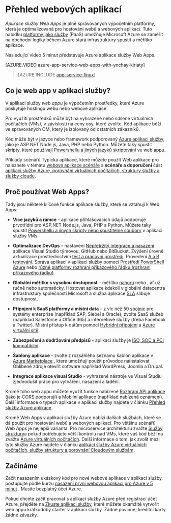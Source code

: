 <properties
    pageTitle="Webová aplikace přehled | Microsoft Azure"
    description="Zjistěte, jak aplikaci služby Azure pomáhá vyvíjet a hostování webových aplikací"
    services="app-service\web"
    documentationCenter=""
    authors="cephalin"
    manager="erikre"
    editor=""/>

<tags
    ms.service="app-service-web"
    ms.workload="web"
    ms.tgt_pltfrm="na"
    ms.devlang="na"
    ms.topic="get-started-article"
    ms.date="10/28/2016"
    ms.author="cephalin"/>

# <a name="web-apps-overview"></a>Přehled webových aplikací

*Aplikace služby Web Apps* je plně spravovaných výpočetním platformy, která je optimalizovaná pro hostování webů a webových aplikací. Tuto nabídku [platformy jako služby](https://en.wikipedia.org/wiki/Platform_as_a_service) (PaaS) umožňuje Microsoft Azure se zaměřit na obchodní logiky během Azure stará infrastruktury spustit a měřítko aplikace.

Následující video 5 minut představuje Azure aplikace služby Web Apps.

[AZURE.VIDEO azure-app-service-web-apps-with-yochay-kiriaty]

>[AZURE.INCLUDE [app-service-linux](../../includes/app-service-linux.md)]

## <a name="what-is-a-web-app-in-app-service"></a>Co je web app v aplikaci služby?

V aplikaci služby *web appu* je výpočetním prostředky, které Azure poskytuje hostingu webu nebo webové aplikace.  

Pro využití prostředků může být na vyhrazené nebo sdílené virtuálních počítačích (VMs), v závislosti na ceny osy, které zvolíte. Kód aplikace běží ve spravovaných OM, který je izolovaný od ostatních zákazníků.

Kód může být v jazyce nebo framework podporovaný [Azure aplikaci služby](../app-service/app-service-value-prop-what-is.md), jako je ASP.NET Node.js, Java, PHP nebo Python. Můžete taky spustit skripty, které používají [Powershellu a jiných jazyků skriptování](web-sites-create-web-jobs.md#acceptablefiles) ve web appu.

Příklady scénářů Typická aplikace, které můžete použít Web aplikace pro naleznete v tématu [webové aplikace scénáře](https://azure.microsoft.com/documentation/scenarios/web-app/) a **scénáře a doporučení** část [aplikaci služby Azure, porovnání virtuálních počítačích, struktury služby a služby cloudu](choose-web-site-cloud-service-vm.md#scenarios).

## <a name="why-use-web-apps"></a>Proč používat Web Apps?

Tady jsou některé klíčové funkce aplikace služby, které se vztahují k Web Apps:

- **Více jazyků a rámce** - aplikace přihlašovacích údajů podporuje prvotřídní pro ASP.NET Node.js, Java, PHP a Python. Můžete taky spustit [Powershellu a jiných skripty nebo spustitelné soubory](../app-service-web/web-sites-create-web-jobs.md) v aplikaci služby VMs.

- **Optimalizace DevOps** – nastavení [Nepřetržitý integrace a nasazení](../app-service-web/app-service-continuous-deployment.md) aplikace Visual Studio týmovou, GitHub nebo BitBucket. Zvýšení úrovně aktualizace prostřednictvím [test a pracovní prostředí](../app-service-web/web-sites-staged-publishing.md). Provedení [A a B testování](../app-service-web/app-service-web-test-in-production-get-start.md). Správa aplikací v aplikaci služby pomocí [Prostředí PowerShell Azure](../powershell-install-configure.md) nebo [různé platformy rozhraní příkazového řádku (rozhraní příkazového řádku)](../xplat-cli-install.md).

- **Globální měřítko s vysokou dostupnost** – měřítko [nahoru](../app-service-web/web-sites-scale.md) nebo [,](../monitoring-and-diagnostics/insights-how-to-scale.md) ať už ručně nebo automaticky. Hostovat aplikace kdekoli v globální datacentra infrastruktury společnosti Microsoft a služba aplikace [SLA](https://azure.microsoft.com/support/legal/sla/app-service/) slibuje dostupnost.

- **Připojení k SaaS platformy a místní data** – z víc než 50 [spojnic](../connectors/apis-list.md) pro systémy enterprise (například SAP, Siebel a Oracle), zvolte SaaS služeb (například Salesforce a Office 365) a internetové služby (třeba Facebook a Twitter). Místní přístup k datům pomocí [Hybridní připojení](../biztalk-services/integration-hybrid-connection-overview.md) a [Azure virtuální sítě](../app-service-web/web-sites-integrate-with-vnet.md).

- **Zabezpečení a dodržování předpisů** - aplikaci služby je [ISO, SOC a PCI kompatibilní](https://www.microsoft.com/TrustCenter/).

- **Šablony aplikace** - zvolte z rozsáhlého seznamu šablon aplikace v [Azure Marketplace](https://azure.microsoft.com/marketplace/) , které umožňují použít průvodce nainstalovat Oblíbené zdroje otevřít software například WordPress, Joomla a Drupal.

- **Integrace aplikace visual Studio** - vyhrazené nástroje ve Visual Studiu zjednodušit práce pro vytváření, nasazení a ladění.

Kromě toho web appu můžete využít funkce nabízené [Rozhraní API aplikace](../app-service-api/app-service-api-apps-why-best-platform.md) (jako je CORS podporují) a [Mobilní aplikace](../app-service-mobile/app-service-mobile-value-prop.md) (například nabízená oznámení). Další informace o typech aplikace v aplikaci služby najdete v článku [Přehled služby Azure aplikace](../app-service/app-service-value-prop-what-is.md).

Kromě Web Apps v aplikaci služby Azure nabízí dalších službách, které se dá použít pro hostování webů a webových aplikací. Pro většinu scénářů Web Apps je nejlepší varianta.  Pro microservice architekturu zvažte [Služby struktury](https://azure.microsoft.com/documentation/services/service-fabric)a pokud potřebujete větší kontrolu nad VMs, které váš kód běží na zvažte [Azure virtuálních počítačích](https://azure.microsoft.com/documentation/services/virtual-machines/). Další informace o tom, jak zvolit mezi tyto služby Azure najdete v článku [aplikaci služby Azure virtuálních počítačích, služby struktury a porovnání Cloudovým službám](choose-web-site-cloud-service-vm.md).

## <a name="getting-started"></a>Začínáme

Začít nasazením ukázkový kód pro nové webové aplikace v aplikaci služby, postupujte podle kurzu [nasazení první webovou aplikaci pro Azure v 5 minut](app-service-web-get-started.md) . Musíte bezplatný účet Azure.

Pokud chcete začít pracovat s aplikaci služby Azure před registrací účet Azure, přejděte na [Zkuste aplikaci služby](http://go.microsoft.com/fwlink/?LinkId=523751), které můžete okamžitě vytvořit web appu krátkodobý starter v aplikaci služby. Žádné povinné; kreditní karty žádné závazky.
